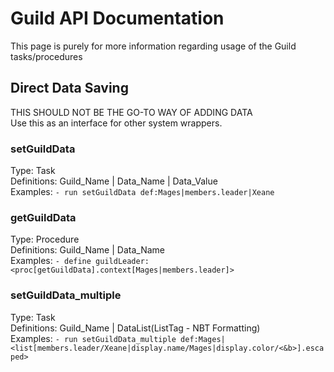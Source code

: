 # Guild API Documentation
This page is purely for more information regarding usage of the Guild tasks/procedures

## Direct Data Saving
THIS SHOULD NOT BE THE GO-TO WAY OF ADDING DATA  
Use this as an interface for other system wrappers.

### setGuildData
Type: Task  
Definitions: Guild_Name | Data_Name | Data_Value  
Examples:  `- run setGuildData def:Mages|members.leader|Xeane`

### getGuildData
Type: Procedure  
Definitions: Guild_Name | Data_Name  
Examples:  `- define guildLeader:<proc[getGuildData].context[Mages|members.leader]>`

### setGuildData_multiple
Type: Task  
Definitions: Guild_Name | DataList(ListTag - NBT Formatting)  
Examples:  `- run setGuildData_multiple def:Mages|<list[members.leader/Xeane|display.name/Mages|display.color/<&b>].escaped>`

## 